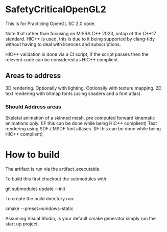 # SafetyCriticalOpenGL2
This is for Practicing OpenGL SC 2.0 code.

Note that rather than focusing on MISRA C++ 2023, ontop of the C++17 standard.
HIC++ is used, this is due to it being supported by clang-tidy without having to deal with licences and subscriptions.

HIC++ validation is done via a CI script, if the script passes then the relevent code can be considered as HIC++ complient.

## Areas to address

3D rendering.
	Optionally with lighting.
	Optionally with texture mapping.
2D text rendering with bitmap fonts (using shaders and a font atlas).

### Should Address areas

Skeletal animation of a skinned mesh, pre computed forward kinematic animations only. (IF this can be done while being HIC++ complient)
Text rendering using SDF / MSDF font atlases. (IF this can be done while being HIC++ complient)


# How to build

The artifact is run via the artifact_executable.

To build this first checkout the submodules with:

git submodules update --init

To create the build directory run:

cmake --preset=windows-static

Assuming Visual Studio, is your default cmake generator simply run the start up project.


